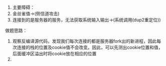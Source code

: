 


1. 主要障碍：
  1. 金丝雀值->(侧信道攻击)
  2. 连接到的是服务器的服务，无法获取系统输入输出->(系统调用(dup2重定位))


做题思路：
   1. 观察反编译源代码，发现我们每次连接的都是服务器fork出的新进程，因此每次连接的栈的位置及cookie值不会改变。因此，可以先测出cookie位置和值，后面缓冲区溢出时将cookie放在相应的位置
   2. 